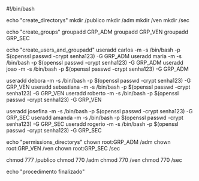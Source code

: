 #!/bin/bash

echo "create_directorys"
mkdir /publico
mkdir /adm
mkdir /ven
mkdir /sec



echo "create_groups"
groupadd GRP_ADM
groupadd GRP_VEN
groupadd GRP_SEC



echo "create_users_and_groupadd"
useradd carlos -m -s /bin/bash -p $(openssl passwd -crypt senha123) -G GRP_ADM
useradd maria -m -s /bin/bash -p $(openssl passwd -crypt senha123) -G GRP_ADM
useradd joao -m -s /bin/bash -p $(openssl passwd -crypt senha123) -G GRP_ADM

useradd debora -m -s /bin/bash -p $(openssl passwd -crypt senha123) -G GRP_VEN
useradd sebastiana -m -s /bin/bash -p $(openssl passwd -crypt senha123) -G GRP_VEN
useradd roberto -m -s /bin/bash -p $(openssl passwd -crypt senha123) -G GRP_VEN

useradd josefina -m -s /bin/bash -p $(openssl passwd -crypt senha123) -G GRP_SEC
useradd amanda -m -s /bin/bash -p $(openssl passwd -crypt senha123) -G GRP_SEC
useradd rogerio -m -s /bin/bash -p $(openssl passwd -crypt senha123) -G GRP_SEC



echo "permissions_directorys"
chown root:GRP_ADM /adm
chown root:GRP_VEN /ven
chown root:GRP_SEC /sec

chmod 777 /publico
chmod 770 /adm
chmod 770 /ven
chmod 770 /sec



echo "procedimento finalizado"